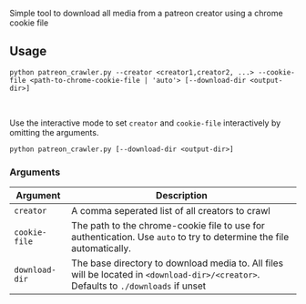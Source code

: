 Simple tool to download all media from a patreon creator using a chrome cookie file

## Usage

```shell
python patreon_crawler.py --creator <creator1,creator2, ...> --cookie-file <path-to-chrome-cookie-file | 'auto'> [--download-dir <output-dir>]
```

<br>

Use the interactive mode to set `creator` and `cookie-file` interactively by omitting the arguments.

```shell
python patreon_crawler.py [--download-dir <output-dir>]
```

### Arguments

| Argument       | Description                                                                                                                          |
|----------------|--------------------------------------------------------------------------------------------------------------------------------------|
| `creator`      | A comma seperated list of all creators to crawl                                                                                      |
| `cookie-file`  | The path to the chrome-cookie file to use for authentication. Use `auto` to try to determine the file automatically.                 |
| `download-dir` | The base directory to download media to. All files will be located in `<download-dir>/<creator>`. Defaults to `./downloads` if unset |

